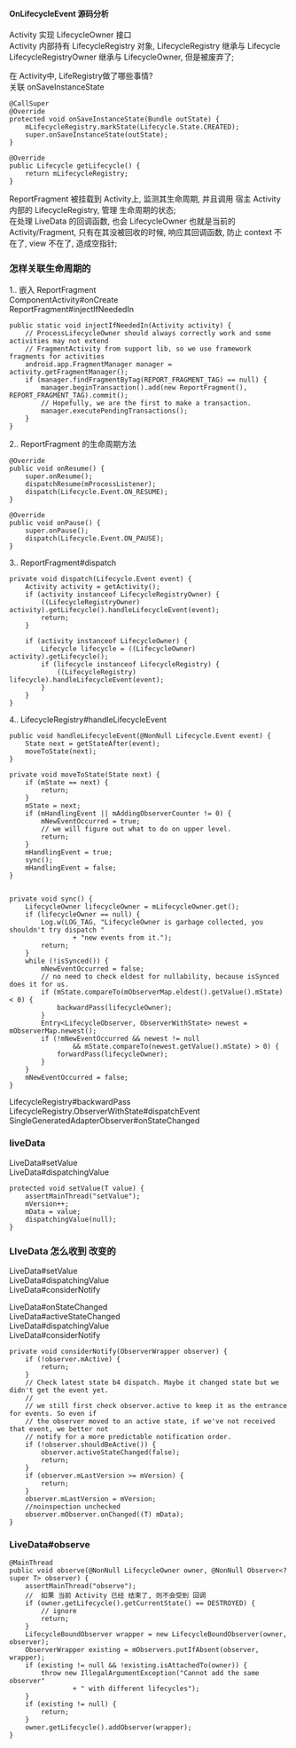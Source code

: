 #### OnLifecycleEvent 源码分析  
Activity 实现 LifecycleOwner  接口  
Activity 内部持有 LifecycleRegistry  对象, LifecycleRegistry 继承与 Lifecycle   
LifecycleRegistryOwner 继承与 LifecycleOwner, 但是被废弃了;  

在 Activity中, LifeRegistry做了哪些事情?    
关联 onSaveInstanceState  
```
@CallSuper
@Override
protected void onSaveInstanceState(Bundle outState) {
    mLifecycleRegistry.markState(Lifecycle.State.CREATED);
    super.onSaveInstanceState(outState);
}
```  

```
@Override
public Lifecycle getLifecycle() {
    return mLifecycleRegistry;
}
```
ReportFragment 被挂载到 Activity上, 监测其生命周期, 并且调用 宿主 Activity 内部的 LifecycleRegistry, 管理 生命周期的状态;  
在处理 LiveData 的回调函数, 也会 LifecycleOwner 也就是当前的 Activity/Fragment, 只有在其没被回收的时候, 响应其回调函数, 防止 context 不在了, view 不在了, 造成空指针;  

### 怎样关联生命周期的  
1.. 嵌入 ReportFragment  
ComponentActivity#onCreate  
ReportFragment#injectIfNeededIn  
```
public static void injectIfNeededIn(Activity activity) {
    // ProcessLifecycleOwner should always correctly work and some activities may not extend
    // FragmentActivity from support lib, so we use framework fragments for activities
    android.app.FragmentManager manager = activity.getFragmentManager();
    if (manager.findFragmentByTag(REPORT_FRAGMENT_TAG) == null) {
        manager.beginTransaction().add(new ReportFragment(), REPORT_FRAGMENT_TAG).commit();
        // Hopefully, we are the first to make a transaction.
        manager.executePendingTransactions();
    }
}
```
2.. ReportFragment 的生命周期方法  
```
@Override
public void onResume() {
    super.onResume();
    dispatchResume(mProcessListener);
    dispatch(Lifecycle.Event.ON_RESUME);
}

@Override
public void onPause() {
    super.onPause();
    dispatch(Lifecycle.Event.ON_PAUSE);
}
```  

3.. ReportFragment#dispatch  
```
private void dispatch(Lifecycle.Event event) {
    Activity activity = getActivity();
    if (activity instanceof LifecycleRegistryOwner) {
        ((LifecycleRegistryOwner) activity).getLifecycle().handleLifecycleEvent(event);
        return;
    }

    if (activity instanceof LifecycleOwner) {
        Lifecycle lifecycle = ((LifecycleOwner) activity).getLifecycle();
        if (lifecycle instanceof LifecycleRegistry) {
            ((LifecycleRegistry) lifecycle).handleLifecycleEvent(event);
        }
    }
}
```   
4.. LifecycleRegistry#handleLifecycleEvent  
```
public void handleLifecycleEvent(@NonNull Lifecycle.Event event) {
    State next = getStateAfter(event);
    moveToState(next);
}

private void moveToState(State next) {
    if (mState == next) {
        return;
    }
    mState = next;
    if (mHandlingEvent || mAddingObserverCounter != 0) {
        mNewEventOccurred = true;
        // we will figure out what to do on upper level.
        return;
    }
    mHandlingEvent = true;
    sync();
    mHandlingEvent = false;
}


private void sync() {
    LifecycleOwner lifecycleOwner = mLifecycleOwner.get();
    if (lifecycleOwner == null) {
        Log.w(LOG_TAG, "LifecycleOwner is garbage collected, you shouldn't try dispatch "
                + "new events from it.");
        return;
    }
    while (!isSynced()) {
        mNewEventOccurred = false;
        // no need to check eldest for nullability, because isSynced does it for us.
        if (mState.compareTo(mObserverMap.eldest().getValue().mState) < 0) {
            backwardPass(lifecycleOwner);
        }
        Entry<LifecycleObserver, ObserverWithState> newest = mObserverMap.newest();
        if (!mNewEventOccurred && newest != null
                && mState.compareTo(newest.getValue().mState) > 0) {
            forwardPass(lifecycleOwner);
        }
    }
    mNewEventOccurred = false;
}

```
LifecycleRegistry#backwardPass  
LifecycleRegistry.ObserverWithState#dispatchEvent  
SingleGeneratedAdapterObserver#onStateChanged  



### liveData  
  
LiveData#setValue  
LiveData#dispatchingValue    
```
protected void setValue(T value) {
    assertMainThread("setValue");
    mVersion++;
    mData = value;
    dispatchingValue(null);
}

```  
### LIveData 怎么收到 改变的  
LiveData#setValue  
LiveData#dispatchingValue  
LiveData#considerNotify   

LiveData#onStateChanged   
LiveData#activeStateChanged   
LiveData#dispatchingValue   
LiveData#considerNotify   
```
private void considerNotify(ObserverWrapper observer) {
    if (!observer.mActive) {
        return;
    }
    // Check latest state b4 dispatch. Maybe it changed state but we didn't get the event yet.
    //
    // we still first check observer.active to keep it as the entrance for events. So even if
    // the observer moved to an active state, if we've not received that event, we better not
    // notify for a more predictable notification order.
    if (!observer.shouldBeActive()) {
        observer.activeStateChanged(false);
        return;
    }
    if (observer.mLastVersion >= mVersion) {
        return;
    }
    observer.mLastVersion = mVersion;
    //noinspection unchecked
    observer.mObserver.onChanged((T) mData);
}
```
### LiveData#observe  
```
@MainThread
public void observe(@NonNull LifecycleOwner owner, @NonNull Observer<? super T> observer) {
    assertMainThread("observe");
    //  如果 当前 Activity 已经 结束了, 则不会受到 回调
    if (owner.getLifecycle().getCurrentState() == DESTROYED) {
        // ignore
        return;
    }
    LifecycleBoundObserver wrapper = new LifecycleBoundObserver(owner, observer);
    ObserverWrapper existing = mObservers.putIfAbsent(observer, wrapper);
    if (existing != null && !existing.isAttachedTo(owner)) {
        throw new IllegalArgumentException("Cannot add the same observer"
                + " with different lifecycles");
    }
    if (existing != null) {
        return;
    }
    owner.getLifecycle().addObserver(wrapper);
}
```
 



